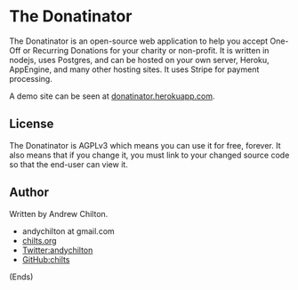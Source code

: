 # The Donatinator

The Donatinator is an open-source web application to help you accept One-Off or Recurring Donations for your charity or
non-profit. It is written in nodejs, uses Postgres, and can be hosted on your own server, Heroku, AppEngine, and many
other hosting sites. It uses Stripe for payment processing.

A demo site can be seen at [donatinator.herokuapp.com](https://donatinator.herokuapp.com/).

## License ##

The Donatinator is AGPLv3 which means you can use it for free, forever. It also means that if you change it, you must
link to your changed source code so that the end-user can view it.

## Author ##

Written by Andrew Chilton.

* andychilton at gmail.com
* [chilts.org](https://chilts.org)
* [Twitter:andychilton](https://twitter.com/andychilton)
* [GitHub:chilts](https://github.com/chilts)

(Ends)
